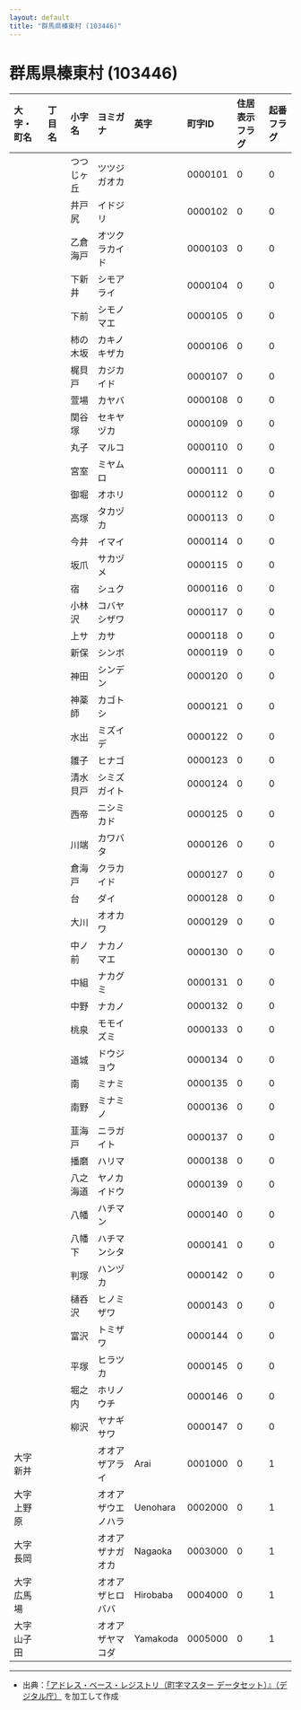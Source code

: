 ```yaml
---
layout: default
title: "群馬県榛東村 (103446)"
---
```


# 群馬県榛東村 (103446)

| 大字・町名 | 丁目名 | 小字名 | ヨミガナ | 英字 | 町字ID | 住居表示フラグ | 起番フラグ |
|:---|:---|:---|:---|:---|:---|:---|:---|
|  |  | つつじヶ丘 | ツツジガオカ |  | 0000101 | 0 | 0 |
|  |  | 井戸尻 | イドジリ |  | 0000102 | 0 | 0 |
|  |  | 乙倉海戸 | オツクラカイド |  | 0000103 | 0 | 0 |
|  |  | 下新井 | シモアライ |  | 0000104 | 0 | 0 |
|  |  | 下前 | シモノマエ |  | 0000105 | 0 | 0 |
|  |  | 柿の木坂 | カキノキザカ |  | 0000106 | 0 | 0 |
|  |  | 梶貝戸 | カジカイド |  | 0000107 | 0 | 0 |
|  |  | 萱場 | カヤバ |  | 0000108 | 0 | 0 |
|  |  | 関谷塚 | セキヤヅカ |  | 0000109 | 0 | 0 |
|  |  | 丸子 | マルコ |  | 0000110 | 0 | 0 |
|  |  | 宮室 | ミヤムロ |  | 0000111 | 0 | 0 |
|  |  | 御堀 | オホリ |  | 0000112 | 0 | 0 |
|  |  | 高塚 | タカヅカ |  | 0000113 | 0 | 0 |
|  |  | 今井 | イマイ |  | 0000114 | 0 | 0 |
|  |  | 坂爪 | サカヅメ |  | 0000115 | 0 | 0 |
|  |  | 宿 | シュク |  | 0000116 | 0 | 0 |
|  |  | 小林沢 | コバヤシザワ |  | 0000117 | 0 | 0 |
|  |  | 上サ | カサ |  | 0000118 | 0 | 0 |
|  |  | 新保 | シンボ |  | 0000119 | 0 | 0 |
|  |  | 神田 | シンデン |  | 0000120 | 0 | 0 |
|  |  | 神薬師 | カゴトシ |  | 0000121 | 0 | 0 |
|  |  | 水出 | ミズイデ |  | 0000122 | 0 | 0 |
|  |  | 雛子 | ヒナゴ |  | 0000123 | 0 | 0 |
|  |  | 清水貝戸 | シミズガイト |  | 0000124 | 0 | 0 |
|  |  | 西帝 | ニシミカド |  | 0000125 | 0 | 0 |
|  |  | 川端 | カワバタ |  | 0000126 | 0 | 0 |
|  |  | 倉海戸 | クラカイド |  | 0000127 | 0 | 0 |
|  |  | 台 | ダイ |  | 0000128 | 0 | 0 |
|  |  | 大川 | オオカワ |  | 0000129 | 0 | 0 |
|  |  | 中ノ前 | ナカノマエ |  | 0000130 | 0 | 0 |
|  |  | 中組 | ナカグミ |  | 0000131 | 0 | 0 |
|  |  | 中野 | ナカノ |  | 0000132 | 0 | 0 |
|  |  | 桃泉 | モモイズミ |  | 0000133 | 0 | 0 |
|  |  | 道城 | ドウジョウ |  | 0000134 | 0 | 0 |
|  |  | 南 | ミナミ |  | 0000135 | 0 | 0 |
|  |  | 南野 | ミナミノ |  | 0000136 | 0 | 0 |
|  |  | 韮海戸 | ニラガイト |  | 0000137 | 0 | 0 |
|  |  | 播磨 | ハリマ |  | 0000138 | 0 | 0 |
|  |  | 八之海道 | ヤノカイドウ |  | 0000139 | 0 | 0 |
|  |  | 八幡 | ハチマン |  | 0000140 | 0 | 0 |
|  |  | 八幡下 | ハチマンシタ |  | 0000141 | 0 | 0 |
|  |  | 判塚 | ハンヅカ |  | 0000142 | 0 | 0 |
|  |  | 樋呑沢 | ヒノミザワ |  | 0000143 | 0 | 0 |
|  |  | 富沢 | トミザワ |  | 0000144 | 0 | 0 |
|  |  | 平塚 | ヒラツカ |  | 0000145 | 0 | 0 |
|  |  | 堀之内 | ホリノウチ |  | 0000146 | 0 | 0 |
|  |  | 柳沢 | ヤナギサワ |  | 0000147 | 0 | 0 |
| 大字新井 |  |  | オオアザアライ | Arai | 0001000 | 0 | 1 |
| 大字上野原 |  |  | オオアザウエノハラ | Uenohara | 0002000 | 0 | 1 |
| 大字長岡 |  |  | オオアザナガオカ | Nagaoka | 0003000 | 0 | 1 |
| 大字広馬場 |  |  | オオアザヒロババ | Hirobaba | 0004000 | 0 | 1 |
| 大字山子田 |  |  | オオアザヤマコダ | Yamakoda | 0005000 | 0 | 1 |

---

- 出典：[「アドレス・ベース・レジストリ（町字マスター データセット）』（デジタル庁）](https://www.digital.go.jp/policies/base_registry_address/) を加工して作成